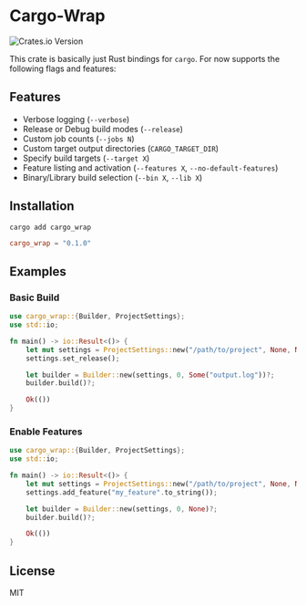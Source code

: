 # Cargo-Wrap

![Crates.io Version](https://img.shields.io/crates/v/cargo_wrap?link=https%3A%2F%2Fcrates.io%2Fcrates%2Fcargo_wrap)

This crate is basically just Rust bindings for `cargo`. For now supports the following flags and features:

## Features

* Verbose logging (`--verbose`)
* Release or Debug build modes (`--release`)
* Custom job counts (`--jobs N`)
* Custom target output directories (`CARGO_TARGET_DIR`)
* Specify build targets (`--target X`)
* Feature listing and activation (`--features X`, `--no-default-features`)
* Binary/Library build selection (`--bin X`, `--lib X`)

## Installation

```shell
cargo add cargo_wrap
```

```toml
cargo_wrap = "0.1.0"
```

## Examples

### Basic Build

```rust
use cargo_wrap::{Builder, ProjectSettings};
use std::io;

fn main() -> io::Result<()> {
    let mut settings = ProjectSettings::new("/path/to/project", None, None, false);
    settings.set_release();

    let builder = Builder::new(settings, 0, Some("output.log"))?;
    builder.build()?;

    Ok(())
}
```

### Enable Features

```rust
use cargo_wrap::{Builder, ProjectSettings};
use std::io;

fn main() -> io::Result<()> {
    let mut settings = ProjectSettings::new("/path/to/project", None, None, false);
    settings.add_feature("my_feature".to_string());

    let builder = Builder::new(settings, 0, None)?;
    builder.build()?;

    Ok(())
}
```

## License

MIT
